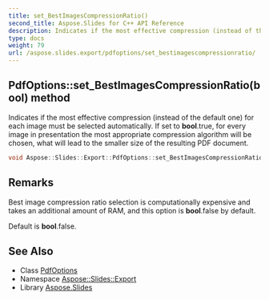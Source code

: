 ```yaml
---
title: set_BestImagesCompressionRatio()
second_title: Aspose.Slides for C++ API Reference
description: Indicates if the most effective compression (instead of the default one) for each image must be selected automatically. If set to bool.true, for every image in presentation the most appropriate compression algorithm will be chosen, what will lead to the smaller size of the resulting PDF document.
type: docs
weight: 79
url: /aspose.slides.export/pdfoptions/set_bestimagescompressionratio/
---
```

## PdfOptions::set_BestImagesCompressionRatio(bool) method


Indicates if the most effective compression (instead of the default one) for each image must be selected automatically. If set to **bool**.true, for every image in presentation the most appropriate compression algorithm will be chosen, what will lead to the smaller size of the resulting PDF document.

```cpp
void Aspose::Slides::Export::PdfOptions::set_BestImagesCompressionRatio(bool value) override
```

## Remarks


Best image compression ratio selection is computationally expensive and takes an additional amount of RAM, and this option is **bool**.false by default.

Default is **bool**.false. 
## See Also

* Class [PdfOptions](../)
* Namespace [Aspose::Slides::Export](../../)
* Library [Aspose.Slides](../../../)